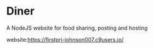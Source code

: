 # Diner
A NodeJS website for food sharing, posting and hosting

website:https://firstprj-johnson007.c9users.io/
